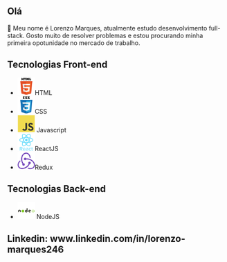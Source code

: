 <h2> Olá</h2> 👋
  Meu nome é Lorenzo Marques, atualmente estudo desenvolvimento full-stack. Gosto muito de resolver problemas e estou procurando minha primeira opotunidade no mercado de trabalho.
  
 <h2> Tecnologias Front-end </h2>
  <ul>
  <li><img src="https://raw.githubusercontent.com/devicons/devicon/master/icons/html5/html5-original-wordmark.svg" alt="html5" width="40" height="40"/>HTML</li>
  <li> <img src="https://raw.githubusercontent.com/devicons/devicon/master/icons/css3/css3-original-wordmark.svg" alt="css3" width="40" height="40"/>CSS</li>
  <li> <img src="https://raw.githubusercontent.com/devicons/devicon/master/icons/javascript/javascript-original.svg" alt="javascript" width="40" height="40"/> Javascript</li>
  <li> <img src="https://raw.githubusercontent.com/devicons/devicon/master/icons/react/react-original-wordmark.svg" alt="react" width="40" height="40"/>ReactJS
</li>
  <li> <img src="https://raw.githubusercontent.com/devicons/devicon/master/icons/redux/redux-original.svg" alt="redux" width="40" height="40"/>Redux
</li>
</ul>

<h2> Tecnologias Back-end </h2>
  <ul>
  <li><img src="https://raw.githubusercontent.com/devicons/devicon/master/icons/nodejs/nodejs-original-wordmark.svg" alt="nodejs" width="40" height="40" margin-top="10"/>
 NodeJS</li>
</ul>

<h2>Linkedin: www.linkedin.com/in/lorenzo-marques246</h2>

